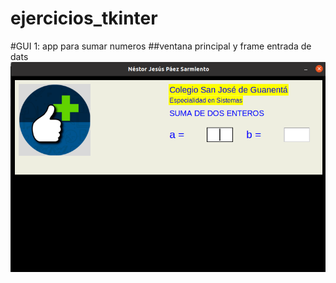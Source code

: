 # ejercicios_tkinter
#GUI 1: app para sumar numeros 
##ventana principal y frame entrada de dats
![ventana principal y frame entrada](ventana_principal.png "ventana principal y frame entrada")